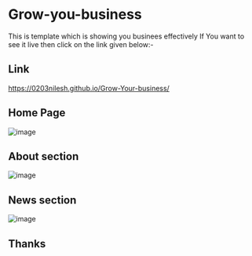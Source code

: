 # Grow-you-business
This is template which is showing you businees effectively 
If You want to see it live then click on the link given below:-

## Link
https://0203nilesh.github.io/Grow-Your-business/

## Home Page
![image](https://github.com/0203nilesh/Grow-Your-business/assets/95562518/9aebd99e-870c-4b67-9988-9a125650312d)

## About section
![image](https://github.com/0203nilesh/Grow-Your-business/assets/95562518/706a9878-b850-4c86-ba03-1cbff081fb25)

## News section
![image](https://github.com/0203nilesh/Grow-Your-business/assets/95562518/b799cf85-4d6a-4a72-aedf-fc85ac9bf6fe)


## Thanks

